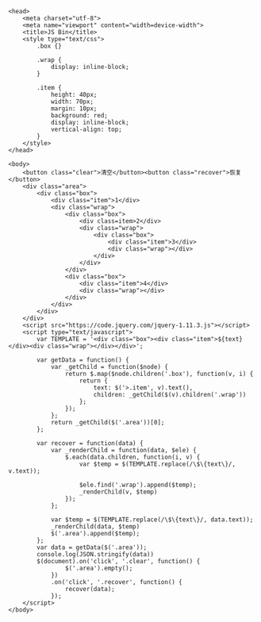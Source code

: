 <!DOCTYPE html>
<html>

	<head>
		<meta charset="utf-8">
		<meta name="viewport" content="width=device-width">
		<title>JS Bin</title>
		<style type="text/css">
			.box {}
			
			.wrap {
				display: inline-block;
			}
			
			.item {
				height: 40px;
				width: 70px;
				margin: 10px;
				background: red;
				display: inline-block;
				vertical-align: top;
			}
		</style>
	</head>

	<body>
		<button class="clear">清空</button><button class="recover">恢复</button>
		<div class="area">
			<div class="box">
				<div class="item">1</div>
				<div class="wrap">
					<div class="box">
						<div class=item>2</div>
						<div class="wrap">
							<div class="box">
								<div class="item">3</div>
								<div class="wrap"></div>
							</div>
						</div>
					</div>
					<div class="box">
						<div class="item">4</div>
						<div class="wrap"></div>
					</div>
				</div>
			</div>
		</div>
		<script src="https://code.jquery.com/jquery-1.11.3.js"></script>
		<script type="text/javascript">
			var TEMPLATE = '<div class="box"><div class="item">${text}</div><div class="wrap"></div></div>';

			var getData = function() {
				var _getChild = function($node) {
					return $.map($node.children('.box'), function(v, i) {
						return {
							text: $('>.item', v).text(),
							children: _getChild($(v).children('.wrap'))
						};
					});
				};
				return _getChild($('.area'))[0];
			};

			var recover = function(data) {
				var _renderChild = function(data, $ele) {
					$.each(data.children, function(i, v) {
						var $temp = $(TEMPLATE.replace(/\$\{text\}/, v.text));

						$ele.find('.wrap').append($temp);
						_renderChild(v, $temp)
					});
				};
				
				var $temp = $(TEMPLATE.replace(/\$\{text\}/, data.text));
				_renderChild(data, $temp)
				$('.area').append($temp);
			};
			var data = getData($('.area'));
			console.log(JSON.stringify(data))
			$(document).on('click', '.clear', function() {
					$('.area').empty();
				})
				.on('click', '.recover', function() {
					recover(data);
				});
		</script>
	</body>

</html>
